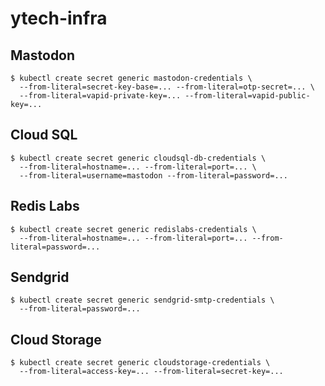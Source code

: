 # ytech-infra

## Mastodon

```console
$ kubectl create secret generic mastodon-credentials \
  --from-literal=secret-key-base=... --from-literal=otp-secret=... \
  --from-literal=vapid-private-key=... --from-literal=vapid-public-key=...
```

## Cloud SQL

```consol
$ kubectl create secret generic cloudsql-db-credentials \
  --from-literal=hostname=... --from-literal=port=... \
  --from-literal=username=mastodon --from-literal=password=...
```

## Redis Labs

```console
$ kubectl create secret generic redislabs-credentials \
  --from-literal=hostname=... --from-literal=port=... --from-literal=password=...
```

## Sendgrid

```console
$ kubectl create secret generic sendgrid-smtp-credentials \
  --from-literal=password=...
```

## Cloud Storage

```console
$ kubectl create secret generic cloudstorage-credentials \
  --from-literal=access-key=... --from-literal=secret-key=...
```
